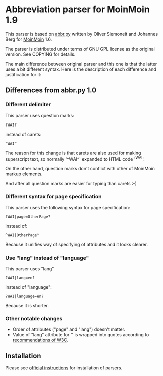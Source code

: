 Abbreviation parser for MoinMoin 1.9
====================================

This parser is based on [abbr.py][1] written by Oliver Siemoneit and
Johannes Berg for [MoinMoin][2] 1.6.

The parser is distributed under terms of GNU GPL license as the
original version.  See COPYING for details.

The main difference between original parser and this one is that the
latter uses a bit different syntax.  Here is the description of each
difference and justification for it:


Differences from abbr.py 1.0
----------------------------

### Different delimiter

This parser uses question marks:

    ?WAI?

instead of carets:

    ^WAI^

The reason for this change is that carets are also used for making
superscript text, so normally '^WAI^' expanded to HTML code
'<sup>WAI</sup>'.

On the other hand, question marks don't conflict with other of
MoinMoin markup elements.

And after all question marks are easier for typing than carets :-)


### Different syntax for page specification

This parser uses the following syntax for page specification:

    ?WAI|page=OtherPage?

instead of:

    ^WAI|OtherPage^

Because it unifies way of specifying of attributes and it looks
clearer.


### Use "lang" instead of "language"

This parser uses "lang"

    ?WAI|lang=en?

instead of "language":

    ?WAI|language=en?

Because it is shorter.


### Other notable changes

 - Order of attributes ("page" and "lang") doesn't matter.
 - Value of "lang" attribute for '<abbr>' is wrapped into quotes
   according to [recommendations of W3C][3].
   

Installation
------------

Please see [official instructions][4] for installation of parsers.


[1]: http://moinmo.in/ParserMarket/Abbreviation
[2]: http://moinmo.in/
[3]: http://www.w3.org/TR/REC-html40/intro/sgmltut.html#h-3.2.2
[4]: http://moinmo.in/ParserMarket/InstallingParsers
